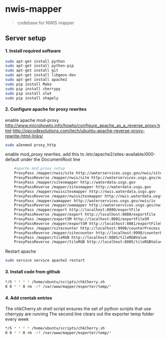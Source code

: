 # nwis-mapper

> codebase for NWIS mapper

## Server setup

#### 1.  Install required software 

```bash
sudo apt-get install python
sudo apt-get install python-pip
sudo apt-get install git
sudo apt-get install libgeos-dev
sudo apt-get install apache2
sudo pip install Mako
sudo pip install cherrypy
sudo pip install xlwt
sudo pip install shapely
```

#### 2.  Configure apache for proxy rewrites

enable apache mod-proxy
http://www.microhowto.info/howto/configure_apache_as_a_reverse_proxy.html
http://opcodesolutions.com/tech/ubuntu-apache-reverse-proxy-rewrite-html-links/
```bash
sudo a2enmod proxy_http
```

enable mod_proxy rewrites.  add this to /etc/apache2/sites-available/000-default under the DocumentRoot line
```bash
	#apache mod_proxy setup
	ProxyPass /mapper/nwis/site http://waterservices.usgs.gov/nwis/site
	ProxyPassReverse /mapper/nwis/site http://waterservices.usgs.gov/nwis/site
	ProxyPass /mapper/sitesmapper http://waterdata.usgs.gov
	ProxyPassReverse /mapper/sitesmapper http://waterdata.usgs.gov
	ProxyPass /mapper/nwissitesmapper http://nwis.waterdata.usgs.gov
	ProxyPassReverse /mapper/nwissitesmapper http://nwis.waterdata.usgs.gov
	ProxyPass /mapper/wamapper http://waterservices.usgs.gov/nwis/iv
	ProxyPassReverse /mapper/wamapper http://waterservices.usgs.gov/nwis/iv
	ProxyPass /mapper/export http://localhost:8080/exportFile
	ProxyPassReverse /mapper/export http://localhost:8080/exportFile
	ProxyPass /mapper/exportSM http://localhost:8081/exportFileSM
	ProxyPassReverse /mapper/exportSM http://localhost:8081/exportFileSM
	ProxyPass /mapper/sitecounter http://localhost:9998/counterProcess
	ProxyPassReverse /mapper/sitecounter http://localhost:9998/counterProcess
	ProxyPass /mapper/tileRGB http://localhost:8085/tileRGBValue
	ProxyPassReverse /mapper/tileRGB http://localhost:8085/tileRGBValue
```

Restart apache
```bash
sudo service service apache2 restart
```

#### 3.  Install code from github
```bash
*/5 * * * * /home/ubuntu/scripts/chkCherry.sh
0 0 * * 0 rm -rf /var/www/mapper/exporter/temp/*
```

#### 4.  Add crontab entries
The chkCherry.sh shell script ensures the set of python scripts that use cherrypy are running
The second line clears out the exporter temp folder every week

```bash
*/5 * * * * /home/ubuntu/scripts/chkCherry.sh
0 0 * * 0 rm -rf /var/www/mapper/exporter/temp/*
```